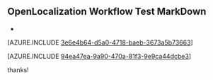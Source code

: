## OpenLocalization Workflow Test MarkDown
* 

[AZURE.INCLUDE [3e6e4b64-d5a0-4718-baeb-3673a5b73663](calleeMd1.md)]



[AZURE.INCLUDE [94ea47ea-9a90-470a-81f3-9e9ca44dcbe3](calleeMd2.md)]

 
thanks!